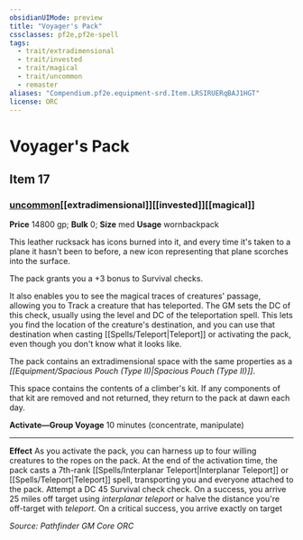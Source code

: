 ```yaml
---
obsidianUIMode: preview
title: "Voyager's Pack"
cssclasses: pf2e,pf2e-spell
tags:
  - trait/extradimensional
  - trait/invested
  - trait/magical
  - trait/uncommon
  - remaster
aliases: "Compendium.pf2e.equipment-srd.Item.LRSIRUERqBAJ1HGT"
license: ORC
---
```

# Voyager's Pack
## Item 17
### [uncommon](uncommon "Uncommon Rarity Trait")[[extradimensional]][[invested]][[magical]]


**Price** 14800 gp; 
**Bulk** 0; **Size** med
**Usage** wornbackpack

This leather rucksack has icons burned into it, and every time it's taken to a plane it hasn't been to before, a new icon representing that plane scorches into the surface.

The pack grants you a +3 bonus to Survival checks.

It also enables you to see the magical traces of creatures' passage, allowing you to Track a creature that has teleported. The GM sets the DC of this check, usually using the level and DC of the teleportation spell. This lets you find the location of the creature's destination, and you can use that destination when casting [[Spells/Teleport|Teleport]] or activating the pack, even though you don't know what it looks like.

The pack contains an extradimensional space with the same properties as a _[[Equipment/Spacious Pouch (Type II)|Spacious Pouch (Type II)]]_.

This space contains the contents of a climber's kit. If any components of that kit are removed and not returned, they return to the pack at dawn each day.

**Activate—Group Voyage** 10 minutes (concentrate, manipulate)

* * *

**Effect** As you activate the pack, you can harness up to four willing creatures to the ropes on the pack. At the end of the activation time, the pack casts a 7th-rank [[Spells/Interplanar Teleport|Interplanar Teleport]] or [[Spells/Teleport|Teleport]] spell, transporting you and everyone attached to the pack. Attempt a DC 45 Survival check check. On a success, you arrive 25 miles off target using _interplanar teleport_ or halve the distance you're off-target with _teleport_. On a critical success, you arrive exactly on target

*Source: Pathfinder GM Core*
*ORC*